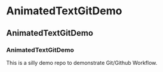 # AnimatedTextGitDemo
## AnimatedTextGitDemo
### AnimatedTextGitDemo
This is a silly demo repo to demonstrate Git/Github Workflow.
